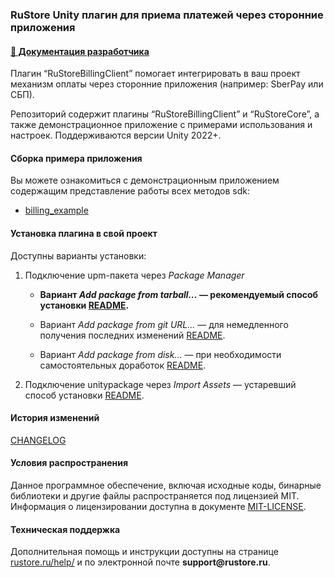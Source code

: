 ### RuStore Unity плагин для приема платежей через сторонние приложения

#### [🔗 Документация разработчика][10]

Плагин “RuStoreBillingClient” помогает интегрировать в ваш проект механизм оплаты через сторонние приложения (например: SberPay или СБП).

Репозиторий содержит плагины “RuStoreBillingClient” и “RuStoreCore”, а также демонстрационное приложение с примерами использования и настроек. Поддерживаются версии Unity 2022+.


#### Сборка примера приложения

Вы можете ознакомиться с демонстрационным приложением содержащим представление работы всех методов sdk:
- [billing_example](https://gitflic.ru/project/rustore/unity-rustore-billing-sdk/file?file=billing_example)


#### Установка плагина в свой проект

Доступны варианты установки:

1. Подключение upm-пакета через _Package Manager_
	- __Вариант _Add package from tarball..._ — рекомендуемый способ установки [README](https://gitflic.ru/project/rustore/unity-rustore-billing-sdk/file?file=upm_tgz).__
	
	- Вариант _Add package from git URL..._ — для немедленного получения последних изменений [README](https://gitflic.ru/project/rustore/unity-rustore-billing-sdk/file?file=ru.rustore.billing).
	
	- Вариант _Add package from disk..._ — при необходимости самостоятельных доработок [README](https://gitflic.ru/project/rustore/unity-rustore-billing-sdk/file?file=android_libraries).

2. Подключение unitypackage через _Import Assets_ — устаревший способ установки [README](https://gitflic.ru/project/rustore/unity-rustore-billing-sdk/file?file=unitypackages).


#### История изменений

[CHANGELOG](CHANGELOG.md)


#### Условия распространения

Данное программное обеспечение, включая исходные коды, бинарные библиотеки и другие файлы распространяется под лицензией MIT. Информация о лицензировании доступна в документе [MIT-LICENSE](MIT-LICENSE.txt).


#### Техническая поддержка

Дополнительная помощь и инструкции доступны на странице [rustore.ru/help/](https://www.rustore.ru/help/) и по электронной почте __support@rustore.ru__.

[10]: https://www.rustore.ru/help/sdk/payments/unity/6-1-1
